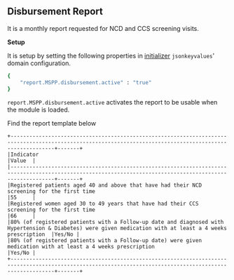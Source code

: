 ## Disbursement Report
It is a monthly report requested for NCD and CCS screening visits.

**Setup**

It is setup by setting the following properties in [initializer](https://github.com/mekomsolutions/openmrs-module-initializer) `jsonkeyvalues`' domain configuration. 

```bash
{
    "report.MSPP.disbursement.active" : "true"
}
```
`report.MSPP.disbursement.active` activates the report to be usable when the module is loaded.


Find the report template below 

```
+----------------------------------------------------------------------------------------------------------------------------------------------------------+-------+
|Indicator                                                                                                                                                 |Value  |
|----------------------------------------------------------------------------------------------------------------------------------------------------------+-------+
|Registered patients aged 40 and above that have had their NCD screening for the first time                                                                |55     |
|Registered women aged 30 to 49 years that have had their CCS screening for the first time                                                                 |66     |
|80% (of registered patients with a Follow-up date and diagnosed with Hypertension & Diabetes) were given medication with at least a 4 weeks prescription  |Yes/No |
|80% (of registered patients with a Follow-up date) were given medication with at least a 4 weeks prescription                                             |Yes/No |
+----------------------------------------------------------------------------------------------------------------------------------------------------------+-------+
```